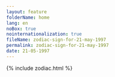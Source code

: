 ```yaml
---
layout: feature
folderName: home
lang: en
noBox: true
nointernationalization: true
fileName: zodiac-sign-for-21-may-1997
permalink: zodiac-sign-for-21-may-1997
date: 21-05-1997
---
```

{% include zodiac.html %}
